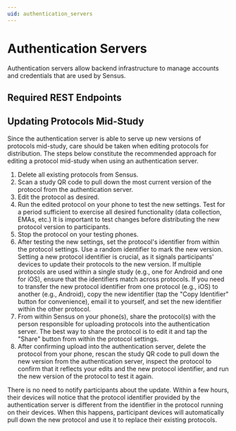 ```yaml
---
uid: authentication_servers
---
```


# Authentication Servers
Authentication servers allow backend infrastructure to manage accounts and
credentials that are used by Sensus.

## Required REST Endpoints

## Updating Protocols Mid-Study
Since the authentication server is able to serve up new versions of protocols
mid-study, care should be taken when editing protocols for distribution. The
steps below constitute the recommended approach for editing a protocol mid-study
when using an authentication server.

1. Delete all existing protocols from Sensus.
1. Scan a study QR code to pull down the most current version of the protocol
from the authentication server.
1. Edit the protocol as desired.
1. Run the edited protocol on your phone to test the new settings. Test for a
period sufficient to exercise all desired functionality (data collection, EMAs,
etc.) It is important to test changes before distributing the new protocol 
version to participants.
1. Stop the protocol on your testing phones.
1. After testing the new settings, set the protocol's identifier from within 
the protocol settings. Use a random identifier to mark the new version. Setting 
a new protocol identifier is crucial, as it signals participants' devices to 
update their protocols to the new version. If multiple protocols are used within 
a single study (e.g., one for Android and one for iOS), ensure that the identifiers 
match across protocols. If you need to transfer the new protocol identifier from
one protocol (e.g., iOS) to another (e.g., Android), copy the new identifier
(tap the "Copy Identifier" button for convenience), email it to yourself, and
set the new identifier within the other protocol.
1. From within Sensus on your phone(s), share the protocol(s) with the person 
responsible for uploading protocols into the authentication server. The best way
to share the protocol is to edit it and tap the "Share" button from within the
protocol settings.
1. After confirming upload into the authentication server, delete the protocol 
from your phone, rescan the study QR code to pull down the new version from the
authentication server, inspect the protocol to confirm that it reflects your 
edits and the new protocol identifier, and run the new version of the protocol 
to test it again.

There is no need to notify participants about the update. Within a few hours, 
their devices will notice that the protocol identifier provided by the 
authentication server is different from the identifier in the protocol running
on their devices. When this happens, participant devices will automatically 
pull down the new protocol and use it to replace their existing protocols.